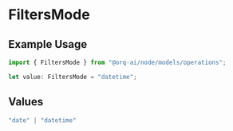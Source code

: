 # FiltersMode

## Example Usage

```typescript
import { FiltersMode } from "@orq-ai/node/models/operations";

let value: FiltersMode = "datetime";
```

## Values

```typescript
"date" | "datetime"
```